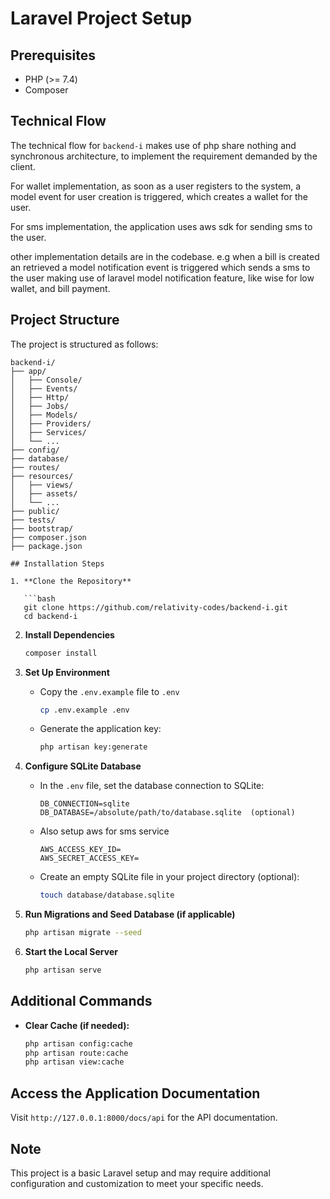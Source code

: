# Laravel Project Setup

## Prerequisites

- PHP (>= 7.4)
- Composer

## Technical Flow

The technical flow for `backend-i` makes use of php share nothing and synchronous architecture, to implement the requirement demanded by the client.

For wallet implementation, as soon as a user registers to the system, a model event for user creation is triggered, which creates a wallet for the user.

For sms implementation, the application uses aws sdk for sending sms to the user.

other implementation details are in the codebase.
e.g when a bill is created an retrieved a model notification event is triggered which sends a sms to the user making use of laravel model notification feature, like wise for low wallet, and bill payment.

## Project Structure

The project is structured as follows:

```
backend-i/
├── app/
│   ├── Console/
│   ├── Events/
│   ├── Http/
│   ├── Jobs/
│   ├── Models/
│   ├── Providers/
│   ├── Services/
│   └── ...
├── config/
├── database/
├── routes/
├── resources/
│   ├── views/
│   ├── assets/
│   └── ...
├── public/
├── tests/
├── bootstrap/
├── composer.json
├── package.json

## Installation Steps

1. **Clone the Repository**

   ```bash
   git clone https://github.com/relativity-codes/backend-i.git 
   cd backend-i
   ```

2. **Install Dependencies**

   ```bash
   composer install
   ```

3. **Set Up Environment**
   - Copy the `.env.example` file to `.env`

        ```bash
        cp .env.example .env
        ```

   - Generate the application key:

        ```bash
        php artisan key:generate
        ```

4. **Configure SQLite Database**
   - In the `.env` file, set the database connection to SQLite:

        ```plaintext
        DB_CONNECTION=sqlite
        DB_DATABASE=/absolute/path/to/database.sqlite  (optional)
        ```

   - Also setup aws for sms service

        ```plaintext
        AWS_ACCESS_KEY_ID=
        AWS_SECRET_ACCESS_KEY=
        ```

    - Create an empty SQLite file in your project directory (optional):

        ```bash
        touch database/database.sqlite
        ```

5. **Run Migrations and Seed Database (if applicable)**

   ```bash
   php artisan migrate --seed
   ```

6. **Start the Local Server**

   ```bash
   php artisan serve
   ```

## Additional Commands

- **Clear Cache (if needed):**

  ```bash
  php artisan config:cache
  php artisan route:cache
  php artisan view:cache
  ```

## Access the Application Documentation

Visit `http://127.0.0.1:8000/docs/api` for the API documentation.

## Note

This project is a basic Laravel setup and may require additional configuration and customization to meet your specific needs.
